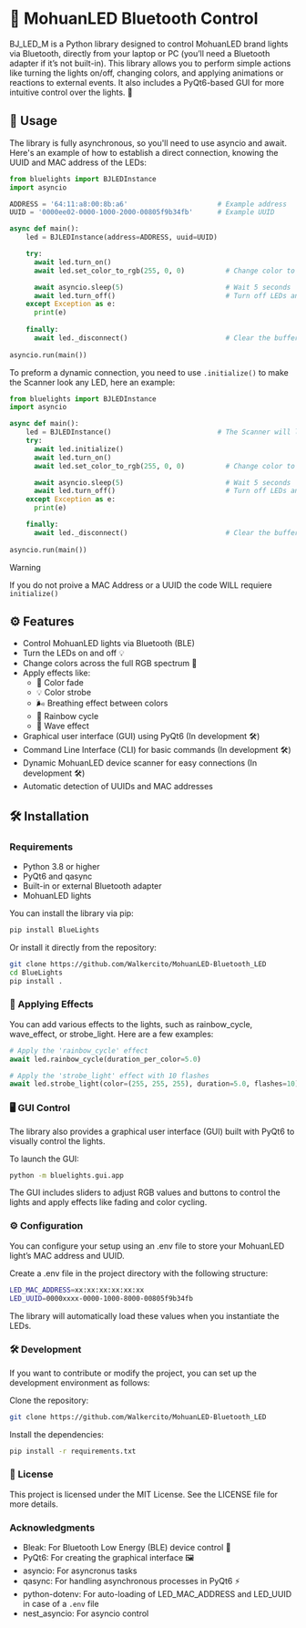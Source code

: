 # 🌈 MohuanLED Bluetooth Control
BJ_LED_M is a Python library designed to control MohuanLED brand lights via Bluetooth, directly from your laptop or PC (you’ll need a Bluetooth adapter if it’s not built-in). This library allows you to perform simple actions like turning the lights on/off, changing colors, and applying animations or reactions to external events. It also includes a PyQt6-based GUI for more intuitive control over the lights. 🌟

## 🚀 Usage
The library is fully asynchronous, so you'll need to use asyncio and await. Here's an example of how to establish a direct connection, knowing the UUID and MAC address of the LEDs:

```python
from bluelights import BJLEDInstance
import asyncio

ADDRESS = '64:11:a8:00:8b:a6'                      # Example address
UUID = '0000ee02-0000-1000-2000-00805f9b34fb'      # Example UUID

async def main():
    led = BJLEDInstance(address=ADDRESS, uuid=UUID)

    try:
      await led.turn_on()
      await led.set_color_to_rgb(255, 0, 0)          # Change color to red (RGB)

      await asyncio.sleep(5)                         # Wait 5 seconds
      await led.turn_off()                           # Turn off LEDs and disconnect
    except Exception as e:
      print(e)
      
    finally:
      await led._disconnect()                        # Clear the buffer
     
asyncio.run(main())
```

To preform a dynamic connection, you need to use `.initialize()` to make the Scanner look any LED, here an example:

```python
from bluelights import BJLEDInstance
import asyncio

async def main():
    led = BJLEDInstance()                          # The Scanner will look for 'BJ_LED_M' (name of the devices) and connect
    try:
      await led.initialize()
      await led.turn_on()
      await led.set_color_to_rgb(255, 0, 0)          # Change color to red (RGB)

      await asyncio.sleep(5)                         # Wait 5 seconds
      await led.turn_off()                           # Turn off LEDs and disconnect
    except Exception as e:
      print(e)

    finally:
      await led._disconnect()                        # Clear the buffer
     
asyncio.run(main())
```

> [!WARNING]  
> If you do not proive a MAC Address or a UUID the code WILL requiere `initialize()`


## ⚙️ Features
- Control MohuanLED lights via Bluetooth (BLE)
- Turn the LEDs on and off 💡
- Change colors across the full RGB spectrum 🎨
- Apply effects like:
  - 🔄 Color fade
  - 💡 Color strobe
  - 🌬️ Breathing effect between colors
  - 🌈 Rainbow cycle
  - 🌊 Wave effect
- Graphical user interface (GUI) using PyQt6 (In development 🛠️)
- Command Line Interface (CLI) for basic commands (In development 🛠️)
- Dynamic MohuanLED device scanner for easy connections (In development 🛠️)
- Automatic detection of UUIDs and MAC addresses

## 🛠️ Installation

### Requirements
- Python 3.8 or higher
- PyQt6 and qasync
- Built-in or external Bluetooth adapter
- MohuanLED lights

You can install the library via pip:

```bash
pip install BlueLights
```

Or install it directly from the repository:

```bash
git clone https://github.com/Walkercito/MohuanLED-Bluetooth_LED
cd BlueLights
pip install .
```

### 🌈 Applying Effects
You can add various effects to the lights, such as rainbow_cycle, wave_effect, or strobe_light. Here are a few examples:

```python
# Apply the 'rainbow_cycle' effect
await led.rainbow_cycle(duration_per_color=5.0)

# Apply the 'strobe_light' effect with 10 flashes
await led.strobe_light(color=(255, 255, 255), duration=5.0, flashes=10)
```

### 🖥️ GUI Control
The library also provides a graphical user interface (GUI) built with PyQt6 to visually control the lights.

To launch the GUI:

```bash
python -m bluelights.gui.app
```

The GUI includes sliders to adjust RGB values and buttons to control the lights and apply effects like fading and color cycling.

### ⚙️ Configuration
You can configure your setup using an .env file to store your MohuanLED light’s MAC address and UUID.

Create a .env file in the project directory with the following structure:

```bash
LED_MAC_ADDRESS=xx:xx:xx:xx:xx:xx
LED_UUID=0000xxxx-0000-1000-8000-00805f9b34fb
```
The library will automatically load these values when you instantiate the LEDs.

### 🛠️ Development
If you want to contribute or modify the project, you can set up the development environment as follows:

Clone the repository:

```bash
git clone https://github.com/Walkercito/MohuanLED-Bluetooth_LED
```
Install the dependencies:

```bash
pip install -r requirements.txt
```

### 📜 License
This project is licensed under the MIT License. See the LICENSE file for more details.

### Acknowledgments
- Bleak: For Bluetooth Low Energy (BLE) device control 🔗
- PyQt6: For creating the graphical interface 🖼️
- asyncio: For asyncronus tasks
- qasync: For handling asynchronous processes in PyQt6 ⚡
- python-dotenv: For auto-loading of LED_MAC_ADDRESS and LED_UUID in case of a `.env` file
- nest_asyncio: For asyncio control
